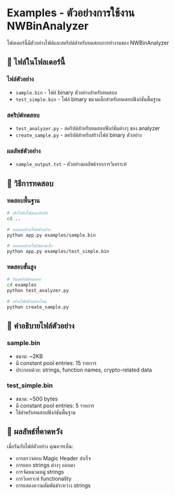 # Examples - ตัวอย่างการใช้งาน NWBinAnalyzer

โฟลเดอร์นี้มีตัวอย่างไฟล์และสคริปต์สำหรับทดสอบการทำงานของ NWBinAnalyzer

## 📁 ไฟล์ในโฟลเดอร์นี้

### ไฟล์ตัวอย่าง
- `sample.bin` - ไฟล์ binary ตัวอย่างสำหรับทดสอบ
- `test_simple.bin` - ไฟล์ binary ขนาดเล็กสำหรับทดสอบฟังก์ชันพื้นฐาน

### สคริปต์ทดสอบ
- `test_analyzer.py` - สคริปต์สำหรับทดสอบฟังก์ชันต่างๆ ของ analyzer
- `create_sample.py` - สคริปต์สำหรับสร้างไฟล์ binary ตัวอย่าง

### ผลลัพธ์ตัวอย่าง
- `sample_output.txt` - ตัวอย่างผลลัพธ์จากการวิเคราะห์

## 🚀 วิธีการทดสอบ

### ทดสอบพื้นฐาน
```bash
# เข้าไปยังโฟลเดอร์หลัก
cd ..

# ทดสอบด้วยไฟล์ตัวอย่าง
python app.py examples/sample.bin

# ทดสอบด้วยไฟล์ขนาดเล็ก
python app.py examples/test_simple.bin
```

### ทดสอบขั้นสูง
```bash
# รันสคริปต์ทดสอบ
cd examples
python test_analyzer.py

# สร้างไฟล์ตัวอย่างใหม่
python create_sample.py
```

## 📝 คำอธิบายไฟล์ตัวอย่าง

### sample.bin
- ขนาด: ~2KB
- มี constant pool entries: 15 รายการ
- ประกอบด้วย: strings, function names, crypto-related data

### test_simple.bin
- ขนาด: ~500 bytes
- มี constant pool entries: 5 รายการ
- ใช้สำหรับทดสอบฟังก์ชันพื้นฐาน

## 🎯 ผลลัพธ์ที่คาดหวัง

เมื่อรันกับไฟล์ตัวอย่าง คุณควรเห็น:
- การตรวจสอบ Magic Header สำเร็จ
- การแยก strings ต่างๆ ออกมา
- การจัดหมวดหมู่ strings
- การวิเคราะห์ functionality
- การแสดงความสัมพันธ์ระหว่าง strings
